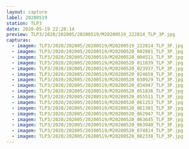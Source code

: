 ```yaml
---
layout: capture
label: 20200519
station: TLP3
date: 2020-05-19 22:28:14
preview: TLP3/2020/202005/20200519/M20200519_222814_TLP_3P.jpg
capturas:
  - imagem: TLP3/2020/202005/20200519/M20200519_222814_TLP_3P.jpg
  - imagem: TLP3/2020/202005/20200519/M20200520_002801_TLP_3P.jpg
  - imagem: TLP3/2020/202005/20200519/M20200520_004511_TLP_3P.jpg
  - imagem: TLP3/2020/202005/20200519/M20200520_011039_TLP_3P.jpg
  - imagem: TLP3/2020/202005/20200519/M20200520_023937_TLP_3P.jpg
  - imagem: TLP3/2020/202005/20200519/M20200520_024658_TLP_3P.jpg
  - imagem: TLP3/2020/202005/20200519/M20200520_030929_TLP_3P.jpg
  - imagem: TLP3/2020/202005/20200519/M20200520_034947_TLP_3P.jpg
  - imagem: TLP3/2020/202005/20200519/M20200520_051836_TLP_3P.jpg
  - imagem: TLP3/2020/202005/20200519/M20200520_055511_TLP_3P.jpg
  - imagem: TLP3/2020/202005/20200519/M20200520_061253_TLP_3P.jpg
  - imagem: TLP3/2020/202005/20200519/M20200520_061301_TLP_3P.jpg
  - imagem: TLP3/2020/202005/20200519/M20200520_062947_TLP_3P.jpg
  - imagem: TLP3/2020/202005/20200519/M20200520_063645_TLP_3P.jpg
  - imagem: TLP3/2020/202005/20200519/M20200520_063940_TLP_3P.jpg
  - imagem: TLP3/2020/202005/20200519/M20200520_074814_TLP_3P.jpg
  - imagem: TLP3/2020/202005/20200519/M20200520_082338_TLP_3P.jpg
---
```

